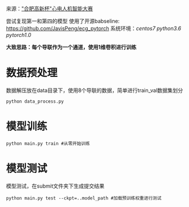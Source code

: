 来源：["合肥高新杯"心电人机智能大赛](https://tianchi.aliyun.com/competition/entrance/231754/introduction)

尝试复现第一和第四的模型
使用了开源babseline:
https://github.com/JavisPeng/ecg_pytorch
系统环境：*centos7 python3.6 pytorch1.0*

**大致思路：每个导联作为一个通道，使用1维卷积进行训练**

# 数据预处理
数据解压放在data目录下，使用8个导联的数据，简单进行train_val数据集划分
```shell
python data_process.py
```

# 模型训练
```shell
python main.py train #从零开始训练
```

# 模型测试
模型测试，在submit文件夹下生成提交结果
```shell
python main.py test --ckpt=..model_path #加载预训练权重进行测试
```

